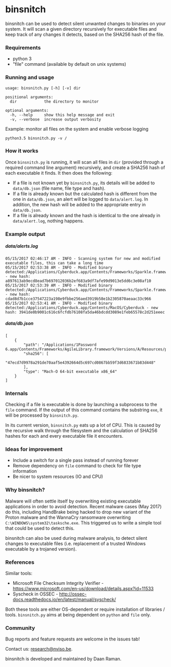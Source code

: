 # binsnitch
binsnitch can be used to detect silent unwanted changes to binaries on your system.
It will scan a given directory recursively for executable files and keep track of any changes it detects, based on the SHA256 hash of the file.

### Requirements
- python 3
- "file" command (available by default on unix systems)

### Running and usage
```
usage: binsnitch.py [-h] [-v] dir

positional arguments:
  dir            the directory to monitor

optional arguments:
  -h, --help     show this help message and exit
  -v, --verbose  increase output verbosity
```

Example: monitor all files on the system and enable verbose logging

```
python3.5 binsnitch.py -v / 
```

### How it works
Once ``binsnitch.py`` is running, it will scan all files in ``dir`` (provided through a required command line argument) recursively, and create a SHA256 hash of each executable it finds. It then does the following:
- If a file is not known yet by ``binsnitch.py``, its details will be added to ``data/db.json`` (file name, file type and hash).
- If a file is already known but the calculated hash is different from the one in ``data/db.json``, an alert will be logged to ``data/alert.log``. In addition, the new hash will be added to the appropriate entry in ``data/db.json``.
- If a file is already known and the hash is identical to the one already in ``data/alert.log``, nothing happens.

### Example output

##### data/alerts.log
```
05/15/2017 02:46:17 AM - INFO - Scanning system for new and modified executable files, this can take a long time
05/15/2017 02:53:38 AM - INFO - Modified binary detected:/Applications/Cyberduck.app/Contents/Frameworks/Sparkle.framework/Versions/A/Resources/Autoupdate.app/Contents/MacOS/Autoupdate - new hash: a897613ab9ecd8ead7b697012036b2ef683a9df7afe99d9013e5dd6c3e08af10
05/15/2017 02:53:39 AM - INFO - Modified binary detected:/Applications/Cyberduck.app/Contents/Frameworks/Sparkle.framework/Versions/A/Resources/Autoupdate.app/Contents/MacOS/fileop - new hash: cdad8d7b1cce37547223a198e9fbbe256aed3919b58e1b2305870aeaac33c966
05/15/2017 02:53:41 AM - INFO - Modified binary detected:/Applications/Cyberduck.app/Contents/MacOS/Cyberduck - new hash: 3941de0b9001c616c6fcfdb76108fa5da46bdcdd3089e1feb65578c2d251eeec
```

##### data/db.json

```
[
    {
        "path": "/Applications/1Password 6.app/Contents/Frameworks/AgileLibrary.framework/Versions/A/Resources/pngquant",
        "sha256": [
            "47ecd7d9978a291de70aaf5e4392664d5c697cd0867bb59f3d6833671b83d448"
        ],
        "type": "Mach-O 64-bit executable x86_64"
    }
]
```

### Internals
Checking if a file is executable is done by launching a subprocess to the ``file`` command. If the output of this command contains the substring ``exe``, it will be processed by ``binsnitch.py``.

In its current version, ``binsnitch.py`` eats up a lot of CPU. This is caused by the recursive walk through the filesystem and the calculation of SHA256 hashes for each and every executable file it encounters.

### Ideas for improvement

- Include a switch for a single pass instead of running forever
- Remove dependency on ``file`` command to check for file type information
- Be nicer to system resources (IO and CPU)

### Why binsnitch?

Malware will often settle itself by overwriting existing executable applications in order to avoid detection.
Recent malware cases (May 2017) do this, including HandBrake being hacked to drop new variant of the Proton malware and the WannaCry ransomware overwriting ``C:\WINDOWS\system32\tasksche.exe``.
This triggered us to write a simple tool that could be used to detect this.

binsnitch can also be used during malware analysis, to detect silent changes to executable files (i.e. replacement of a trusted Windows executable by a trojaned version).

### References

Similar tools:
- Microsoft File Checksum Integrity Verifier - https://www.microsoft.com/en-us/download/details.aspx?id=11533
- Syscheck in OSSEC - http://ossec-docs.readthedocs.io/en/latest/manual/syscheck/

Both these tools are either OS-dependent or require installation of libraries / tools. 
``binsnitch.py`` aims at being dependent on ``python`` and ``file`` only.

### Community

Bug reports and feature requests are welcome in the issues tab!

Contact us: research@nviso.be.

binsnitch is developed and maintained by Daan Raman.

